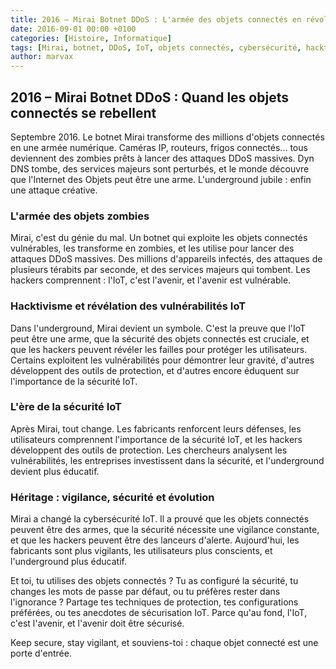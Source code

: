 ```yaml
---
title: 2016 – Mirai Botnet DDoS : L'armée des objets connectés en révolte
date: 2016-09-01 00:00 +0100
categories: [Histoire, Informatique]
tags: [Mirai, botnet, DDoS, IoT, objets connectés, cybersécurité, hacktivisme, underground]
author: marvax
---
```


## 2016 – Mirai Botnet DDoS : Quand les objets connectés se rebellent

Septembre 2016. Le botnet Mirai transforme des millions d'objets connectés en une armée numérique. Caméras IP, routeurs, frigos connectés... tous deviennent des zombies prêts à lancer des attaques DDoS massives. Dyn DNS tombe, des services majeurs sont perturbés, et le monde découvre que l'Internet des Objets peut être une arme. L'underground jubile : enfin une attaque créative.

### L'armée des objets zombies

Mirai, c'est du génie du mal. Un botnet qui exploite les objets connectés vulnérables, les transforme en zombies, et les utilise pour lancer des attaques DDoS massives. Des millions d'appareils infectés, des attaques de plusieurs térabits par seconde, et des services majeurs qui tombent. Les hackers comprennent : l'IoT, c'est l'avenir, et l'avenir est vulnérable.

### Hacktivisme et révélation des vulnérabilités IoT

Dans l'underground, Mirai devient un symbole. C'est la preuve que l'IoT peut être une arme, que la sécurité des objets connectés est cruciale, et que les hackers peuvent révéler les failles pour protéger les utilisateurs. Certains exploitent les vulnérabilités pour démontrer leur gravité, d'autres développent des outils de protection, et d'autres encore éduquent sur l'importance de la sécurité IoT.

### L'ère de la sécurité IoT

Après Mirai, tout change. Les fabricants renforcent leurs défenses, les utilisateurs comprennent l'importance de la sécurité IoT, et les hackers développent des outils de protection. Les chercheurs analysent les vulnérabilités, les entreprises investissent dans la sécurité, et l'underground devient plus éducatif.

### Héritage : vigilance, sécurité et évolution

Mirai a changé la cybersécurité IoT. Il a prouvé que les objets connectés peuvent être des armes, que la sécurité nécessite une vigilance constante, et que les hackers peuvent être des lanceurs d'alerte. Aujourd'hui, les fabricants sont plus vigilants, les utilisateurs plus conscients, et l'underground plus éducatif.

Et toi, tu utilises des objets connectés ? Tu as configuré la sécurité, tu changes les mots de passe par défaut, ou tu préfères rester dans l'ignorance ? Partage tes techniques de protection, tes configurations préférées, ou tes anecdotes de sécurisation IoT. Parce qu'au fond, l'IoT, c'est l'avenir, et l'avenir doit être sécurisé.

Keep secure, stay vigilant, et souviens-toi : chaque objet connecté est une porte d'entrée.